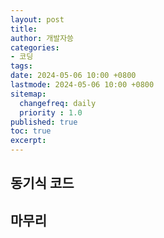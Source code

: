 ```yaml
---
layout: post
title: 
author: 개발자씅
categories: 
- 코딩
tags:  
date: 2024-05-06 10:00 +0800
lastmode: 2024-05-06 10:00 +0800
sitemap:
  changefreq: daily
  priority : 1.0
published: true
toc: true
excerpt: 
---
```


## 동기식 코드


## 마무리
